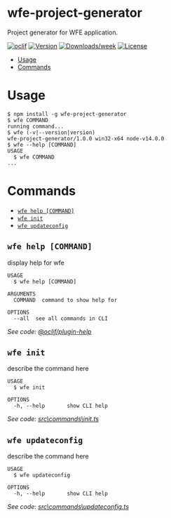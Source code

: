 # wfe-project-generator

Project generator for WFE application.

[![oclif](https://img.shields.io/badge/cli-oclif-brightgreen.svg)](https://oclif.io)
[![Version](https://img.shields.io/npm/v/wfe-project-generator.svg)](https://npmjs.org/package/wfe-project-generator)
[![Downloads/week](https://img.shields.io/npm/dw/wfe-project-generator.svg)](https://npmjs.org/package/wfe-project-generator)
[![License](https://img.shields.io/npm/l/wfe-project-generator.svg)](https://github.com/riazXrazor/wfe-project-generator/blob/master/package.json)

<!-- toc -->

- [Usage](#usage)
- [Commands](#commands)
<!-- tocstop -->

# Usage

<!-- usage -->

```sh-session
$ npm install -g wfe-project-generator
$ wfe COMMAND
running command...
$ wfe (-v|--version|version)
wfe-project-generator/1.0.0 win32-x64 node-v14.0.0
$ wfe --help [COMMAND]
USAGE
  $ wfe COMMAND
...
```

<!-- usagestop -->

# Commands

<!-- commands -->

- [`wfe help [COMMAND]`](#wfe-help-command)
- [`wfe init`](#wfe-init-file)
- [`wfe updateconfig`](#wfe-updateconfig-file)

## `wfe help [COMMAND]`

display help for wfe

```
USAGE
  $ wfe help [COMMAND]

ARGUMENTS
  COMMAND  command to show help for

OPTIONS
  --all  see all commands in CLI
```

_See code: [@oclif/plugin-help](https://github.com/oclif/plugin-help/blob/v3.0.1/src\commands\help.ts)_

## `wfe init`

describe the command here

```
USAGE
  $ wfe init

OPTIONS
  -h, --help       show CLI help
```

_See code: [src\commands\init.ts](https://github.com/riazXrazor/wfe-project-generator/blob/v1.0.0/src\commands\init.ts)_

## `wfe updateconfig`

describe the command here

```
USAGE
  $ wfe updateconfig

OPTIONS
  -h, --help       show CLI help
```

_See code: [src\commands\updateconfig.ts](https://github.com/riazXrazor/wfe-project-generator/blob/v1.0.0/src\commands\updateconfig.ts)_

<!-- commandsstop -->
